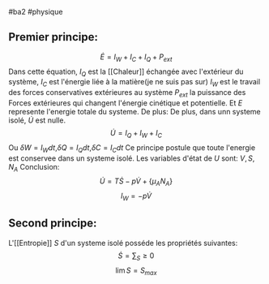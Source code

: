 #ba2 #physique 
## Premier principe:
$$\dot E=I_W+I_C+I_Q+P_{ext}$$
Dans cette équation, $I_Q$ est la [[Chaleur]] échangée avec l'extérieur du système,
$I_C$ est l'énergie liée à la matière(je ne suis pas sur)
$I_W$ est le travail des forces conservatives extérieures au système
$P_{ext}$ la puissance des Forces extérieures qui changent l'énergie cinétique et potentielle.
Et $E$ represente l'energie totale du systeme.
De plus:
De plus, dans unn systeme isolé, $\dot U$ est nulle.
$$\dot U = I_Q + I_W + I_C$$
Ou $\delta W =I_W dt$,$\delta Q =I_Q dt$,$\delta C =I_C dt$
Ce principe postule que toute l'energie est conservee dans un systeme isolé.
Les variables d'état de $U$ sont: $V, S, N_A$
Conclusion:
$$\dot U =T\dot S - p\dot V + \{\mu_A N_A\}$$
$$I_W=-p\dot V$$
## Second principe:
L'[[Entropie]] $S$ d'un systeme isolé posséde les propriétés suivantes:
$$\dot S = \sum_S \geq 0$$
$$\lim{S}=S_{max}$$

